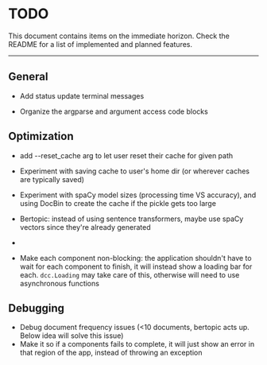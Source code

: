 # TODO

This document contains items on the immediate horizon. Check the README for a list of implemented and planned features.

---

## General

- Add status update terminal messages

- Organize the argparse and argument access code blocks

## Optimization

- add --reset_cache arg to let user reset their cache for given path

- Experiment with saving cache to user's home dir (or wherever caches are typically saved)

- Experiment with spaCy model sizes (processing time VS accuracy), and using DocBin to create the cache if the pickle gets too large

- Bertopic: instead of using sentence transformers, maybe use spaCy vectors since they're already generated
-
- Make each component non-blocking: the application shouldn't have to wait for each component to finish,
  it will instead show a loading bar for each. `dcc.Loading` may take care of this, otherwise will need to use asynchronous functions

## Debugging

- Debug document frequency issues (<10 documents, bertopic acts up. Below idea will solve this issue)
- Make it so if a components fails to complete, it will just show an error in that region of the app, instead of throwing an exception

